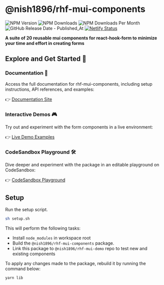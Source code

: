 # @nish1896/rhf-mui-components

![NPM Version](https://img.shields.io/npm/v/%40nish1896%2Frhf-mui-components)
![NPM Downloads](https://img.shields.io/npm/dt/%40nish1896%2Frhf-mui-components)
![NPM Downloads Per Month](https://img.shields.io/npm/dm/%40nish1896%2Frhf-mui-components?color=%23e0e063)
![GitHub Release Date - Published_At](https://img.shields.io/github/release-date/nishkohli96/rhf-mui-components)
[![Netlify Status](https://api.netlify.com/api/v1/badges/0c4fc578-ed19-4a5a-a3cd-e59fedcdb689/deploy-status)](https://app.netlify.com/sites/rhf-mui-components/deploys)

**A suite of 20 reusable mui components for react-hook-form to minimize your time and effort in creating forms**

## Explore and Get Started 🚀

### Documentation 📖
Access the full documentation for rhf-mui-components, including setup instructions, API references, and examples:

👉 [Documentation Site](https://rhf-mui-components.netlify.app/)

### Interactive Demos 🎮
Try out and experiment with the form components in a live environment:

👉 [Live Demo Examples](https://rhf-mui-components-examples.netlify.app/)

### CodeSandbox Playground 🛠️
Dive deeper and experiment with the package in an editable playground on CodeSandbox:

👉 [CodeSandbox Playground](https://codesandbox.io/p/devbox/rhf-mui-components-examples-y8lj9l)

## Setup
Run the setup script.

```bash
sh setup.sh
```

This will perform the following tasks:

- Install `node_modules` in workspace root
- Build the `@nish1896/rhf-mui-components` package.
- Link this package to `@nish1896/rhf-mui-demo` repo to test new and existing components

To apply any changes made to the package, rebuild it by running the command below:

```
yarn lib
```